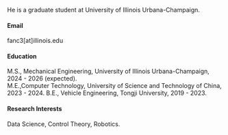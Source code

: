 

He is a graduate student at University of Illinois Urbana-Champaign.

#### Email
fanc3[at]illinois.edu

#### Education
M.S., Mechanical Engineering, University of Illinois Urbana-Champaign, 2024 - 2026 (expected).\
M.E.,Computer Technology, University of Science and Technology of China, 2023 - 2024.
B.E., Vehicle Engineering, Tongji University, 2019 - 2023.

#### Research Interests
Data Science, Control Theory, Robotics.

